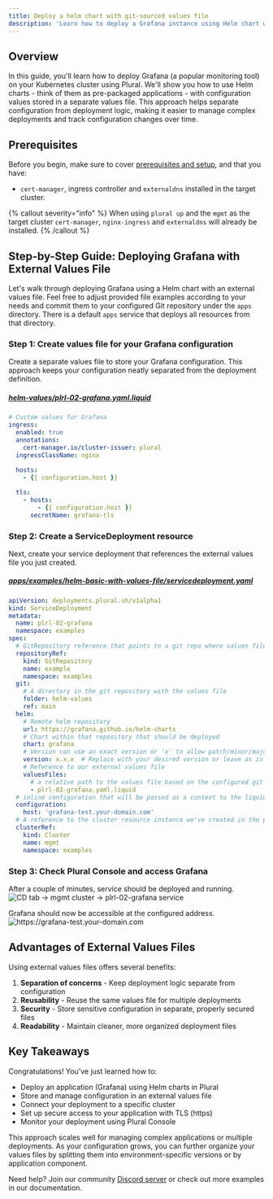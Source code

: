 ```yaml
---
title: Deploy a helm chart with git-sourced values file
description: 'Learn how to deploy a Grafana instance using Helm chart with configuration values stored in a separate values file, including ingress setup and TLS configuration'
---
```


## Overview

In this guide, you'll learn how to deploy Grafana (a popular monitoring tool) on your Kubernetes cluster using Plural.
We'll show you how to use Helm charts - think of them as pre-packaged applications - with configuration values stored in a separate values file.
This approach helps separate configuration from deployment logic, making it easier to manage complex deployments and track
configuration changes over time.

## Prerequisites

Before you begin, make sure to cover [prerequisites and setup](../#prerequisites), and that you have:
- `cert-manager`, ingress controller and `externaldns` installed in the target cluster.

{% callout severity="info" %}
When using `plural up` and the `mgmt` as the target cluster `cert-manager`, `nginx-ingress` and `externaldns` will already be installed.
{% /callout %}

## Step-by-Step Guide: Deploying Grafana with External Values File
Let's walk through deploying Grafana using a Helm chart with an external values file. Feel free to adjust provided file
examples according to your needs and commit them to your configured Git repository under the `apps` directory. There is a
default `apps` service that deploys all resources from that directory.

### Step 1: Create values file for your Grafana configuration
Create a separate values file to store your Grafana configuration. This approach keeps your configuration neatly separated from the deployment definition.

##### [helm-values/plrl-02-grafana.yaml.liquid](https://github.com/pluralsh/scaffolds/blob/main/examples/helm-basic-with-values-file/helm-values/plrl-02-grafana.yaml.liquid)
```yaml
# Custom values for Grafana
ingress:
  enabled: true
  annotations:
    cert-manager.io/cluster-issuer: plural
  ingressClassName: nginx
  
  hosts:
    - {{ configuration.host }}

  tls:
    - hosts:
        - {{ configuration.host }}
      secretName: grafana-tls
```
### Step 2: Create a ServiceDeployment resource
Next, create your service deployment that references the external values file you just created.

##### [apps/examples/helm-basic-with-values-file/servicedeployment.yaml](https://github.com/pluralsh/scaffolds/blob/main/examples/helm-basic-with-values-file/servicedeployment.yaml)
```yaml
apiVersion: deployments.plural.sh/v1alpha1
kind: ServiceDeployment
metadata:
  name: plrl-02-grafana
  namespace: examples
spec:
  # GitRepository reference that points to a git repo where values file is stored
  repositoryRef:
    kind: GitRepository
    name: example
    namespace: examples
  git:
    # A directory in the git repository with the values file
    folder: helm-values
    ref: main
  helm:
    # Remote helm repository
    url: https://grafana.github.io/helm-charts
    # Chart within that repository that should be deployed
    chart: grafana
    # Version can use an exact version or 'x' to allow patch/minor/major version bumps without user interaction
    version: x.x.x  # Replace with your desired version or leave as is to always use the latest version
    # Reference to our external values file
    valuesFiles:
      # a relative path to the values file based on the configured git folder
      - plrl-02-grafana.yaml.liquid
  # inline configuration that will be passed as a context to the liquid helm values file
  configuration:
    host: 'grafana-test.your-domain.com'
  # A reference to the cluster resource instance we've created in the previous step
  clusterRef:
    kind: Cluster
    name: mgmt
    namespace: examples
```

### Step 3: Check Plural Console and access Grafana
After a couple of minutes, service should be deployed and running.
![](/assets/examples/plrl-02-grafana-1.png 'CD tab -> mgmt cluster -> plrl-02-grafana service')

Grafana should now be accessible at the configured address.
![](/assets/examples/plrl-01-grafana-2.png 'https://grafana-test.your-domain.com')

## Advantages of External Values Files
Using external values files offers several benefits:
1. **Separation of concerns** - Keep deployment logic separate from configuration
3. **Reusability** - Reuse the same values file for multiple deployments
4. **Security** - Store sensitive configuration in separate, properly secured files
5. **Readability** - Maintain cleaner, more organized deployment files

## Key Takeaways
Congratulations! You've just learned how to:
- Deploy an application (Grafana) using Helm charts in Plural
- Store and manage configuration in an external values file
- Connect your deployment to a specific cluster
- Set up secure access to your application with TLS (https)
- Monitor your deployment using Plural Console

This approach scales well for managing complex applications or multiple deployments. As your configuration grows, you can further organize your values files by splitting them into environment-specific versions or by application component.

Need help? Join our community [Discord server](https://discord.com/invite/bEBAMXV64s) or check out more examples in our documentation.

